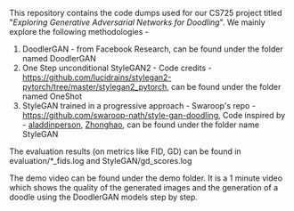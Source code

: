 This repository contains the code dumps used for our CS725 project titled "*Exploring Generative Adversarial Networks for Doodling*". We mainly explore the following methodologies - 

1. DoodlerGAN - from Facebook Research, can be found under the folder named DoodlerGAN
2. One Step unconditional StyleGAN2 - Code credits - https://github.com/lucidrains/stylegan2-pytorch/tree/master/stylegan2_pytorch, can be found under the folder named OneShot
3. StyleGAN trained in a progressive approach - Swaroop's repo - https://github.com/swaroop-nath/style-gan-doodling, Code inspired by - <a href="https://github.com/aladdinpersson/Machine-Learning-Collection/tree/master/ML/Pytorch/GANs/ProGAN">aladdinperson</a>, <a href="https://github.com/huangzh13/StyleGAN.pytorch/tree/155a923947b873832689b75e47346ea23e0cbb22">Zhonghao</a>, can be found under the folder name StyleGAN

The evaluation results (on metrics like FID, GD) can be found in evaluation/*_fids.log and StyleGAN/gd_scores.log

The demo video can be found under the demo folder. It is a 1 minute video which shows the quality of the generated images and the generation of a doodle using the DoodlerGAN models step by step.
